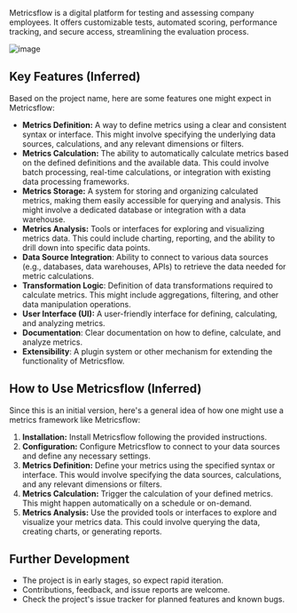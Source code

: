 Metricsflow is a digital platform for testing and assessing company employees. It offers customizable tests, automated scoring, performance tracking, and secure access, streamlining the evaluation process.

![image](https://github.com/user-attachments/assets/9d0171fa-42c9-44bb-8caa-507591ba4e28)

## Key Features (Inferred)

Based on the project name, here are some features one might expect in Metricsflow:

* **Metrics Definition:** A way to define metrics using a clear and consistent syntax or interface. This might involve specifying the underlying data sources, calculations, and any relevant dimensions or filters.
* **Metrics Calculation:** The ability to automatically calculate metrics based on the defined definitions and the available data. This could involve batch processing, real-time calculations, or integration with existing data processing frameworks.
* **Metrics Storage:** A system for storing and organizing calculated metrics, making them easily accessible for querying and analysis.  This might involve a dedicated database or integration with a data warehouse.
* **Metrics Analysis:** Tools or interfaces for exploring and visualizing metrics data. This could include charting, reporting, and the ability to drill down into specific data points.
* **Data Source Integration**: Ability to connect to various data sources (e.g., databases, data warehouses, APIs) to retrieve the data needed for metric calculations.
* **Transformation Logic**: Definition of data transformations required to calculate metrics. This might include aggregations, filtering, and other data manipulation operations.
* **User Interface (UI):** A user-friendly interface for defining, calculating, and analyzing metrics.
* **Documentation**: Clear documentation on how to define, calculate, and analyze metrics.
* **Extensibility**: A plugin system or other mechanism for extending the functionality of Metricsflow.

## How to Use Metricsflow (Inferred)

Since this is an initial version, here's a general idea of how one might use a metrics framework like Metricsflow:

1.  **Installation:** Install Metricsflow following the provided instructions.
2.  **Configuration:** Configure Metricsflow to connect to your data sources and define any necessary settings.
3.  **Metrics Definition:** Define your metrics using the specified syntax or interface.  This would involve specifying the data sources, calculations, and any relevant dimensions or filters.
4.  **Metrics Calculation:** Trigger the calculation of your defined metrics.  This might happen automatically on a schedule or on-demand.
5.  **Metrics Analysis:** Use the provided tools or interfaces to explore and visualize your metrics data.  This could involve querying the data, creating charts, or generating reports.

##  Further Development

* The project is in early stages, so expect rapid iteration.
* Contributions, feedback, and issue reports are welcome.
* Check the project's issue tracker for planned features and known bugs.
